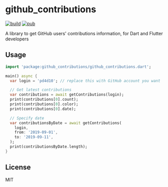 # github_contributions

[![build](https://img.shields.io/travis/pd4d10/github-contributions.svg)](https://travis-ci.org/pd4d10/github-contributions)
[![pub](https://img.shields.io/pub/v/github_contributions.svg)](https://pub.dartlang.org/packages/github_contributions)

A library to get GitHub users' contributions information, for Dart and Flutter developers

## Usage

```dart
import 'package:github_contributions/github_contributions.dart';

main() async {
  var login = 'pd4d10'; // replace this with GitHub account you want

  // Get latest contributions
  var contributions = await getContributions(login);
  print(contributions[0].count);
  print(contributions[0].color);
  print(contributions[0].date);

  // Specify date
  var contributionsByDate = await getContributions(
    login,
    from: '2019-09-01',
    to: '2019-09-11',
  );
  print(contributionsByDate.length);
}
```

## License

MIT
